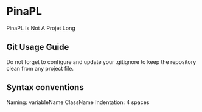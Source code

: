 # PinaPL
PinaPL Is Not A Projet Long

## Git Usage Guide
Do not forget to configure and update your .gitignore to keep the repository clean from any project file.

## Syntax conventions
Naming: variableName
        ClassName
Indentation: 4 spaces
